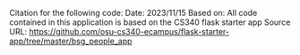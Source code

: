 Citation for the following code:
Date: 2023/11/15
Based on: All code contained in this application is based on the CS340 flask starter app
Source URL: https://github.com/osu-cs340-ecampus/flask-starter-app/tree/master/bsg_people_app
